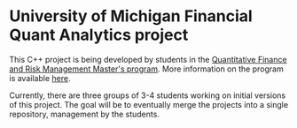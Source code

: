 # University of Michigan Financial Quant Analytics project

This C++ project is being developed by students in the [Quantitative Finance and Risk Management Master's program](https://lsa.umich.edu/math/people/quant.html). More information on the program is available [here](https://pbenson.github.io/quant-projects/index.html).

Currently, there are three groups of 3-4 students working on initial versions of this project. The goal will be to eventually merge the projects into a single repository, management by the students.
